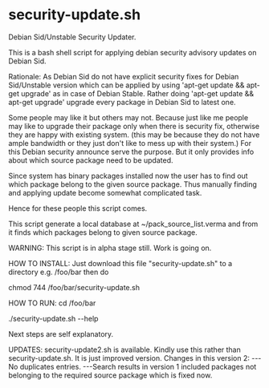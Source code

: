 # security-update.sh
Debian Sid/Unstable Security Updater. 

This is a bash shell script for applying debian security advisory updates on Debian Sid.

Rationale:
As Debian Sid do not have explicit security fixes for Debian Sid/Unstable version which can be applied by using 'apt-get update && apt-get upgrade' as in case of Debian Stable.
Rather doing 'apt-get update && apt-get upgrade' upgrade every package in Debian Sid to latest one.

Some people may like it but others may not.
Because just like me people may like to upgrade their package only when there is security fix, otherwise they are happy with existing system. (this may be because they do not have ample bandwidth or they just don't like to mess up with their system.)
For this Debian security announce serve the purpose.
But it only provides info about which source package need to be updated.

Since system has binary packages installed now the user has to find out which package belong to the given source package. Thus manually finding and applying update become somewhat complicated task.

Hence for these people this script comes.

This script generate a local database at ~/pack_source_list.verma and from it finds which packages belong to given source package.

WARNING: This script is in alpha stage still. Work is going on.

HOW TO INSTALL:
Just download this file "security-update.sh" to a directory e.g. /foo/bar
then do

chmod 744 /foo/bar/security-update.sh

HOW TO RUN:
cd /foo/bar

./security-update.sh --help

Next steps are self explanatory.

UPDATES:
security-update2.sh is available.
Kindly use this rather than security-update.sh.
It is just improved version.
Changes in this version 2:
---No duplicates entries.
---Search results in version 1 included packages not belonging to the required source package which is fixed now.
